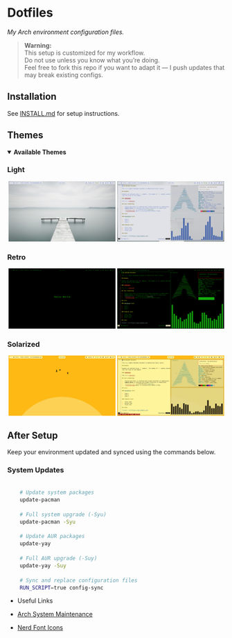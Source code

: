 # Dotfiles

*My Arch environment configuration files.*

> **Warning:**  
> This setup is customized for my workflow.  
> Do not use unless you know what you’re doing.  
> Feel free to fork this repo if you want to adapt it — I push updates that may break existing configs.

## Installation

See [INSTALL.md](./INSTALL.md) for setup instructions.

## Themes

<details open>
  <summary><strong>Available Themes</strong></summary>

  ### Light
  <p align="center">
    <img src="./screenshots/light_1.png" alt="Light Theme 1" width="49%">
    <img src="./screenshots/light_2.png" alt="Light Theme 2" width="49%">
  </p>

  ### Retro
  <p align="center">
    <img src="./screenshots/retro_1.png" alt="Retro Theme 1" width="49%">
    <img src="./screenshots/retro_2.png" alt="Retro Theme 2" width="49%">
  </p>

  ### Solarized
  <p align="center">
    <img src="./screenshots/solarized_1.png" alt="Solarized Theme 1" width="49%">
    <img src="./screenshots/solarized_2.png" alt="Solarized Theme 2" width="49%">
  </p>

</details>

## After Setup

Keep your environment updated and synced using the commands below.

### System Updates

```bash

    # Update system packages
    update-pacman

    # Full system upgrade (-Syu)
    update-pacman -Syu

    # Update AUR packages
    update-yay

    # Full AUR upgrade (-Suy)
    update-yay -Suy

    # Sync and replace configuration files
    RUN_SCRIPT=true config-sync
```

* Useful Links

* [Arch System Maintenance](https://wiki.archlinux.org/title/System_maintenance)
* [Nerd Font Icons](https://www.nerdfonts.com/cheat-sheet)

